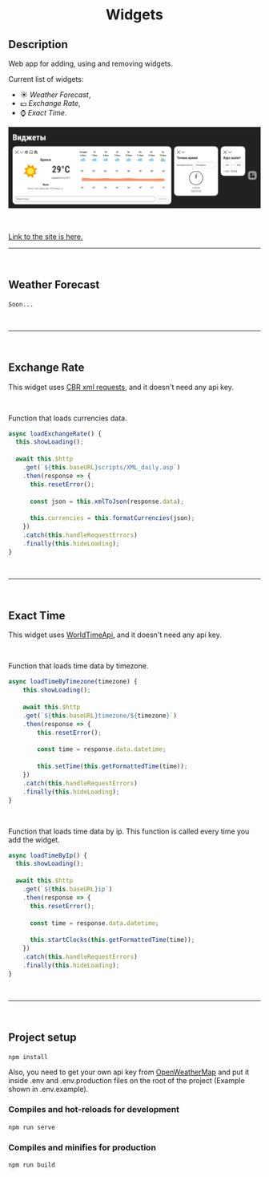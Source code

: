<h1 align="center">Widgets</h1>

## Description

Web app for adding, using and removing widgets.

Current list of widgets:

- :sunny: *Weather Forecast*,
- :dollar: *Exchange Rate*,
- :watch: *Exact Time*.

![All widgets](main-page.jpeg)

<br>

[Link to the site is here.](https://reliable-raindrop-761a7a.netlify.app/)

___

<br>

## Weather Forecast

```
Soon...
```

<br>

___

<br>

## Exchange Rate

This widget uses [CBR xml requests](https://www.cbr.ru/development/sxml/),
and it doesn't need any api key.

<br>

Function that loads currencies data.

```javascript
async loadExchangeRate() {
  this.showLoading();

  await this.$http
    .get(`${this.baseURL}scripts/XML_daily.asp`)
    .then(response => {
      this.resetError();

      const json = this.xmlToJson(response.data);

      this.currencies = this.formatCurrencies(json);
    })
    .catch(this.handleRequestErrors)
    .finally(this.hideLoading);
}
```

<br>

___

<br>

## Exact Time

This widget uses [WorldTimeApi](https://worldtimeapi.org/),
and it doesn't need any api key.

<br>

Function that loads time data by timezone.

```javascript
async loadTimeByTimezone(timezone) {
    this.showLoading();

    await this.$http
    .get(`${this.baseURL}timezone/${timezone}`)
    .then(response => {
        this.resetError();

        const time = response.data.datetime;

        this.setTime(this.getFormattedTime(time));
    })
    .catch(this.handleRequestErrors)
    .finally(this.hideLoading);
}
```

<br>

Function that loads time data by ip.
This function is called every time you add the widget.

```javascript
async loadTimeByIp() {
  this.showLoading();

  await this.$http
    .get(`${this.baseURL}ip`)
    .then(response => {
      this.resetError();

      const time = response.data.datetime;

      this.startClocks(this.getFormattedTime(time));
    })
    .catch(this.handleRequestErrors)
    .finally(this.hideLoading);
}
```

<br>

___

<br>

## Project setup

```shell
npm install
```

Also, you need to get your own api key from [OpenWeatherMap](https://openweathermap.org/)
and put it inside .env and .env.production files on the root of the project (Example shown in .env.example).

### Compiles and hot-reloads for development

```shell
npm run serve
```

### Compiles and minifies for production

```shell
npm run build
```